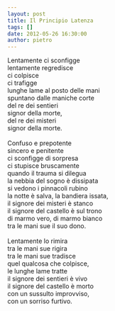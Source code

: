 ```yaml
---
layout: post
title: Il Principio Latenza
tags: []
date: 2012-05-26 16:30:00
author: pietro
---
```

Lentamente ci sconfigge<br/>lentamente regredisce<br/>ci colpisce<br/>ci trafigge<br/>lunghe lame al posto delle mani<br/>spuntano dalle maniche corte<br/>del re dei sentieri<br/>signor della morte,<br/>del re dei misteri<br/>signor della morte.<br/><br/>Confuso e prepotente<br/>sincero e penitente<br/>ci sconfigge di sorpresa<br/>ci stupisce bruscamente<br/>quando il trauma si dilegua<br/>la nebbia del sogno è dissipata<br/>si vedono i pinnacoli rubino<br/>la notte è salva, la bandiera issata,<br/>il signore dei misteri è stanco<br/>il signore del castello è sul trono<br/>di marmo vero, di marmo bianco<br/>tra le mani sue il suo dono.<br/><br/>Lentamente lo rimira<br/>tra le mani sue rigira<br/>tra le mani sue tradisce<br/>quel qualcosa che colpisce,<br/>le lunghe lame tratte<br/>il signore dei sentieri è vivo<br/>il signore del castello è morto<br/>con un sussulto improvviso,<br/>con un sorriso furtivo.

